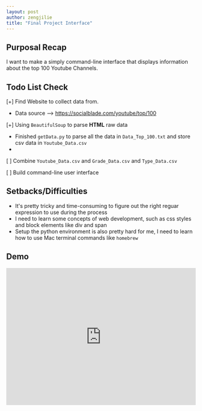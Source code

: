 ```yaml
---
layout: post
author: zengjilie
title: "Final Project Interface"
---
```

## Purposal Recap
I want to make a simply command-line interface that displays information about the top 100 Youtube Channels.

## Todo List Check
[+] Find Website to collect data from.
- Data source --> https://socialblade.com/youtube/top/100

[+] Using `BeautifulSoup` to parse **HTML** raw data
- Finished `getData.py` to parse all the data in `Data_Top_100.txt` and store csv data in `Youtube_Data.csv` 
- 
[ ] Combine `Youtube_Data.csv` and `Grade_Data.csv` and `Type_Data.csv`

[ ] Build command-line user interface

## Setbacks/Difficulties
- It's pretty tricky and time-consuming to figure out the right reguar expression to use during the process
- I need to learn some concepts of web development, such as css styles and block elements like div and span
- Setup the python environment is also pretty hard for me, I need to learn how to use Mac terminal commands like `homebrew`

## Demo
<iframe src="https://trinket.io/embed/python/6bcd598092" width="100%" height="365" frameborder="0" marginwidth="0" marginheight="0" allowfullscreen></iframe>


